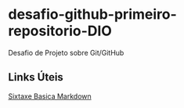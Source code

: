 # desafio-github-primeiro-repositorio-DIO
Desafio de Projeto sobre Git/GitHub



## Links Úteis
[Sixtaxe Basica Markdown](https://www.markdownguide.org/basic-syntax/)
